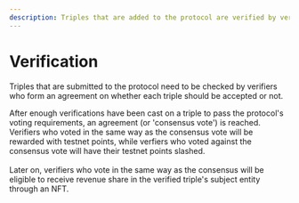 ```yaml
---
description: Triples that are added to the protocol are verified by verifiers.
---
```


# Verification

Triples that are submitted to the protocol need to be checked by verifiers who form an agreement on whether each triple should be accepted or not.

After enough verifications have been cast on a triple to pass the protocol's voting requirements, an agreement (or 'consensus vote') is reached. Verifiers who voted in the same way as the consensus vote will be rewarded with testnet points, while verfiers who voted against the consensus vote will have their testnet points slashed.\
\
Later on, verifiers who vote in the same way as the consensus will be eligible to receive revenue share in the verified triple's subject entity through an NFT.

